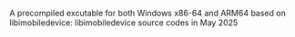A precompiled excutable for both Windows x86-64 and ARM64 based on libimobiledevice: libimobiledevice source codes in May 2025
